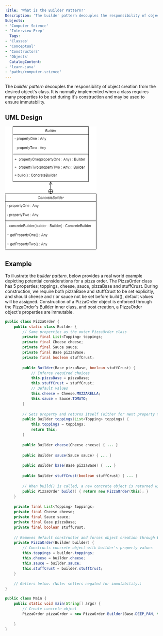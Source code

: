 ```yaml
---
Title: 'What is the Builder Pattern?'
Description: 'The builder pattern decouples the responsibility of object creation from the desired objects class.'
Subjects:
- 'Computer Science'
- 'Interview Prep'
  Tags:
- 'Classes'
- 'Conceptual'
- 'Constructors'
- 'Objects'
  CatalogContent:
- 'learn-java'
- 'paths/computer-science'
---
```

The _builder pattern_ decouples the responsibility of object creation from the desired object's class. It is normally implemented when a class 
requires many properties to be set during it's construction and may be used to ensure immutability. 

## UML Design

![UML diagram of a builder](media/builder-uml.png)

## Example

To illustrate the _builder pattern_, below provides a real world example depicting potential considerations for a pizza order. The PizzaOrder class 
has 5 properties; toppings, cheese, sauce, pizzaBase and stuffCrust. During construction, we require both pizzaBase and stuffCrust to be set
explicitly, and should cheese and / or sauce not be set before build(), default values will be assigned. Construction of a PizzaOrder object is 
enforced through the PizzaOrder's Builder inner class, and post creation, a PizzaOrder object's properties are immutable.

```java
public class PizzaOrder {
    public static class Builder {
        // Same properties as the outer PizzaOrder class
        private final List<Topping> toppings;
        private final Cheese cheese;
        private final Sauce sauce;
        private final Base pizzaBase;
        private final boolean stuffCrust;
        
        public Builder(Base pizzaBase, boolean stuffCrust) {
            // Enforce required choices
            this.pizzaBase = pizzaBase;
            this.stuffCrust = stuffCrust;
            // Default values
            this.cheese = Cheese.MOZZARELLA;
            this.sauce = Sauce.TOMATO;
        }
        
        // Sets property and returns itself (either for next property to be set, or build() to be invoked)
        public Builder toppings(List<Topping> toppings) {
            this.toppings = toppings;
            return this;
        }
        
        public Builder cheese(Cheese cheese) { ... }
        
        public Builder sauce(Sauce sauce) { ... }
        
        public Builder base(Base pizzaBase) { ... }
        
        public Builder stuffCrust(boolean stuffCrust) { ... }

        // When build() is called, a new concrete object is returned with the desired properties set
        public PizzaOrder build() { return new PizzaOrder(this); }
    }
    
    private final List<Topping> toppings;
    private final Cheese cheese;
    private final Sauce sauce;
    private final Base pizzaBase;
    private final boolean stuffCrust;
    
    // Removes default constructor and forces object creation through Builder inner class
    private PizzaOrder(Builder builder) {
        // Constructs concrete object with builder's property values
        this.toppings = builder.toppings;
        this.cheese = builder.cheese;
        this.sauce = builder.sauce;
        this.stuffCrust = builder.stuffCrust;
    }
    
    // Getters below. (Note: setters negated for immutability.)
}
```
```java
public class Main {
    public static void main(String[] args) {
        // Create concrete object
        PizzaOrder pizzaOrder = new PizzaOrder.Builder(Base.DEEP_PAN, true).sauce(sauce.BBQ)
                                                                           .build();
    }
}
```


